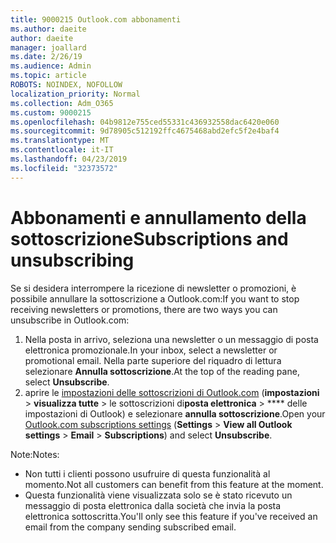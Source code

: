 ```yaml
---
title: 9000215 Outlook.com abbonamenti
ms.author: daeite
author: daeite
manager: joallard
ms.date: 2/26/19
ms.audience: Admin
ms.topic: article
ROBOTS: NOINDEX, NOFOLLOW
localization_priority: Normal
ms.collection: Adm_O365
ms.custom: 9000215
ms.openlocfilehash: 04b9812e755ced55331c436932558dac6420e060
ms.sourcegitcommit: 9d78905c512192ffc4675468abd2efc5f2e4baf4
ms.translationtype: MT
ms.contentlocale: it-IT
ms.lasthandoff: 04/23/2019
ms.locfileid: "32373572"
---
```

# <a name="subscriptions-and-unsubscribing"></a><span data-ttu-id="0481e-102">Abbonamenti e annullamento della sottoscrizione</span><span class="sxs-lookup"><span data-stu-id="0481e-102">Subscriptions and unsubscribing</span></span>

<span data-ttu-id="0481e-103">Se si desidera interrompere la ricezione di newsletter o promozioni, è possibile annullare la sottoscrizione a Outlook.com:</span><span class="sxs-lookup"><span data-stu-id="0481e-103">If you want to stop receiving newsletters or promotions, there are two ways you can unsubscribe in Outlook.com:</span></span>

1. <span data-ttu-id="0481e-104">Nella posta in arrivo, seleziona una newsletter o un messaggio di posta elettronica promozionale.</span><span class="sxs-lookup"><span data-stu-id="0481e-104">In your inbox, select a newsletter or promotional email.</span></span> <span data-ttu-id="0481e-105">Nella parte superiore del riquadro di lettura selezionare **Annulla sottoscrizione**.</span><span class="sxs-lookup"><span data-stu-id="0481e-105">At the top of the reading pane, select **Unsubscribe**.</span></span>
2. <span data-ttu-id="0481e-106">aprire le [impostazioni delle sottoscrizioni di Outlook.com](https://outlook.live.com/mail/options/mail/brandsSubscriptions) (**impostazioni** > **visualizza tutte** > le sottoscrizioni di**posta elettronica** > \*\*\*\* delle impostazioni di Outlook) e selezionare **annulla sottoscrizione**.</span><span class="sxs-lookup"><span data-stu-id="0481e-106">Open your [Outlook.com subscriptions settings](https://outlook.live.com/mail/options/mail/brandsSubscriptions) (**Settings** > **View all Outlook settings** > **Email** > **Subscriptions**) and select **Unsubscribe**.</span></span>

<span data-ttu-id="0481e-107">Note:</span><span class="sxs-lookup"><span data-stu-id="0481e-107">Notes:</span></span>

- <span data-ttu-id="0481e-108">Non tutti i clienti possono usufruire di questa funzionalità al momento.</span><span class="sxs-lookup"><span data-stu-id="0481e-108">Not all customers can benefit from this feature at the moment.</span></span>
- <span data-ttu-id="0481e-109">Questa funzionalità viene visualizzata solo se è stato ricevuto un messaggio di posta elettronica dalla società che invia la posta elettronica sottoscritta.</span><span class="sxs-lookup"><span data-stu-id="0481e-109">You'll only see this feature if you've received an email from the company sending subscribed email.</span></span>